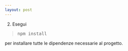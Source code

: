 ```yaml
---
layout: post
---
```


2) Esegui 

> <pre>npm install</pre> 

per installare tutte le dipendenze necessarie al progetto.
